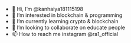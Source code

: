 - 👋 Hi, I’m @kanhaiya181115198
- 👀 I’m interested in blockchain & programming
- 🌱 I’m currently learning crypto & blockchain
- 💞️ I’m looking to collaborate on educate people
- 📫 How to reach me instagram @ra1_official

<!---
kanhaiya181115198/kanhaiya181115198 is a ✨ special ✨ repository because its `README.md` (this file) appears on your GitHub profile.
You can click the Preview link to take a look at your changes.
--->
